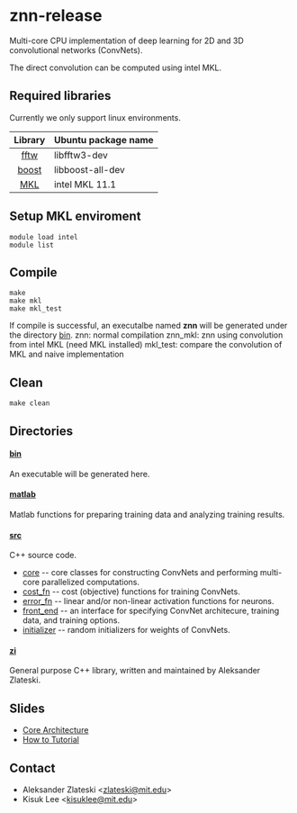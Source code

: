 znn-release
===========
Multi-core CPU implementation of deep learning for 2D and 3D convolutional networks (ConvNets).

The direct convolution can be computed using intel MKL.



Required libraries
------------------
Currently we only support linux environments.

|Library|Ubuntu package name|
|:-----:|-------------------|
|[fftw](http://www.fftw.org/)|libfftw3-dev|
|[boost](http://www.boost.org/)|libboost-all-dev|
|[MKL](https://software.intel.com/en-us/intel-mkl)|intel MKL 11.1|


Setup MKL enviroment
---------------
    module load intel
    module list

Compile
---------------
    make
    make mkl
    make mkl_test

If compile is successful, an executalbe named **znn** will be generated under the directory [bin](./bin/).
znn:        normal compilation
znn_mkl:    znn using convolution from intel MKL (need MKL installed)
mkl_test:   compare the convolution of MKL and naive implementation

Clean
---------------
    make clean

Directories
-----------
#### [bin](./bin/)
An executable will be generated here.

#### [matlab](./matlab/)
Matlab functions for preparing training data and analyzing training results.

#### [src](./src/)
C++ source code.
* [core](./src/core) -- core classes for constructing ConvNets and performing multi-core parallelized computations.
* [cost_fn](./src/cost_fn/) -- cost (objective) functions for training ConvNets.
* [error_fn](./src/error_fn/) -- linear and/or non-linear activation functions for neurons.
* [front_end](./src/front_end/) -- an interface for specifying ConvNet architecure, training data, and training options.
* [initializer](./src/initializer/) -- random initializers for weights of ConvNets.

#### [zi](./zi/) 
General purpose C++ library, written and maintained by Aleksander Zlateski.



Slides
------
* [Core Architecture](https://docs.google.com/presentation/d/1O1Xkyx71eUAZnNa784wvEKzqF7-lon7qSbAWZGRKg4E/edit)
* [How to Tutorial](https://docs.google.com/presentation/d/1yPQ5xDkhHeyfL7Xt4TvoEiJzHkpoas-as5nWO48hjrQ/edit)


Contact
-------
* Aleksander Zlateski \<zlateski@mit.edu\>
* Kisuk Lee \<kisuklee@mit.edu\>
